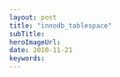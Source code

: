 ```yaml
---
layout: post 
title: "innodb_tablespace"
subTitle: 
heroImageUrl: 
date: 2010-11-21
keywords: 
---
```


